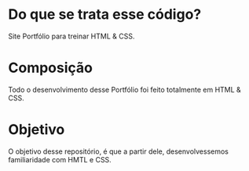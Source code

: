 # Do que se trata esse código?
Site Portfólio para treinar HTML &amp; CSS.

# Composição
Todo o desenvolvimento desse Portfólio foi feito totalmente em HTML &amp; CSS.

# Objetivo
O objetivo desse repositório, é que a partir dele, desenvolvessemos familiaridade com HMTL e CSS.
